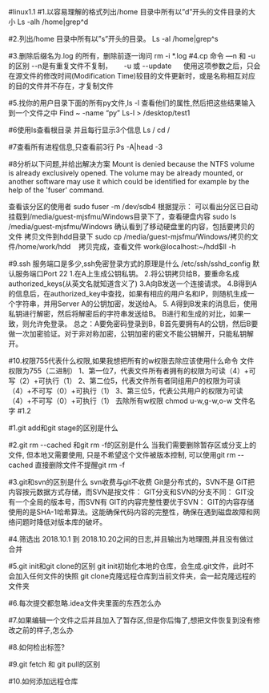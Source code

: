 #linux1.1
#1.以容易理解的格式列出/home 目录中所有以”d”开头的文件目录的大小
Ls -alh /home|grep^d


#2.列出/home 目录中所有以”s”开头的目录。
Ls -al /home|grep^s


#3.删除后缀名为.log 的所有，删除前逐一询问
rm -i *.log
#4.cp 命令 —n 和 -u的区别
--n是有重复文件不复制，
     -u 或 --update      使用这项参数之后，只会在源文件的修改时间(Modification Time)较目的文件更新时，或是名称相互对应的目的文件并不存在，才复制文件


#5.找你的用户目录下面的所有py文件,ls -l 查看他们的属性,然后把这些结果输入到一个文件之中
Find ~ -name “py”
Ls-l > /desktop/test1

#6使用ls查看根目录 并且每行显示3个信息
Ls / cd /


#7查看所有进程信息,只查看前3行
Ps -A|head -3



#8分析以下问题,并给出解决方案
Mount is denied because the NTFS volume is already exclusively opened.
The volume may be already mounted, or another software may use it which could be identified for example by the help of the 'fuser' command.

查看该分区的使用者
sudo fuser -m /dev/sdb4
根据提示：
可以看出分区已自动挂载到/media/guest-mjsfmu/Windows目录下了，查看硬盘内容
sudo ls /media/guest-mjsfmu/Windows
确认看到了移动硬盘里的内容，包括要拷贝的文件
拷贝文件到hdd目录下
sudo cp /media/guest-mjsfmu/Windows/拷贝的文件/home/work/hdd
   拷贝完成，查看文件
work@localhost:~/hdd$ll -h

#9.ssh 服务端口是多少,ssh免密登录方式的原理是什么
/etc/ssh/sshd_config
默认服务端口Port 22
1.在A上生成公钥私钥。
2.将公钥拷贝给B，要重命名成authorized_keys(从英文名就知道含义了)
3.A向B发送一个连接请求。
4.B得到A的信息后，在authorized_key中查找，如果有相应的用户名和IP，则随机生成一个字符串，并用Server A的公钥加密，发送给A。
5. A得到B发来的消息后，使用私钥进行解密，然后将解密后的字符串发送给B。 B进行和生成的对比，如果一致，则允许免登录。
总之：A要免密码登录到B，B首先要拥有A的公钥，然后B要做一次加密验证。对于非对称加密，公钥加密的密文不能公钥解开，只能私钥解开。


#10.权限755代表什么权限,如果我想把所有的w权限去除应该使用什么命令
文件权限为755（二进制）
1、第一位7，代表文件所有者拥有的权限为可读（4）+可写（2）+可执行（1）
2、第二位5，代表文件所有者同组用户的权限为可读（4）+不可写（0）+可执行（1）
3、第三位5，代表公共用户的权限为可读（4）+不可写（0）+可执行（1）
去除所有w权限
chmod u-w,g-w,o-w 文件名字
#1.2

#1.git add和git stage的区别是什么

#2.git rm --cached 和git rm -f的区别是什么
当我们需要删除暂存区或分支上的文件, 但本地又需要使用, 只是不希望这个文件被版本控制, 可以使用git rm --cached 
直接删除文件不提醒git rm -f

#3.git和svn的区别是什么
svn收费与git不收费
Git是分布式的，SVN不是
GIT把内容按元数据方式存储，而SVN是按文件：
GIT分支和SVN的分支不同：
GIT没有一个全局的版本号，而SVN有
GIT的内容完整性要优于SVN：
GIT的内容存储使用的是SHA-1哈希算法。这能确保代码内容的完整性，确保在遇到磁盘故障和网络问题时降低对版本库的破坏。

#4.筛选出 2018.10.1 到 2018.10.20之间的日志,并且输出为地理图,并且没有做过合并

#5.git init和git clone的区别
git init初始化本地的仓库，会生成.git文件，此时不会加入任何文件的快照
git clone克隆远程仓库到当前文件夹，会一起克隆远程的文件夹

#6.每次提交都忽略.idea文件夹里面的东西怎么办

#7.如果编辑一个文件之后并且加入了暂存区,但是你后悔了,想把文件恢复到没有修改之前的样子,怎么办

#8.如何检出标签?

#9.git fetch 和 git pull的区别

#10.如何添加远程仓库




